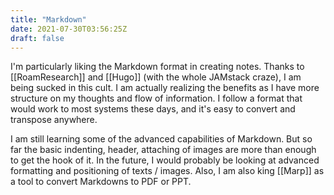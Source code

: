 ```yaml
---
title: "Markdown"
date: 2021-07-30T03:56:25Z
draft: false
---
```


I'm particularly liking the Markdown format in creating notes. Thanks to [[RoamResearch]] and [[Hugo]] (with the whole JAMstack craze), I am being sucked in this cult. I am actually realizing the benefits as I have more structure on my thoughts and flow of information. I follow a format that would work to most systems these days, and it's easy to convert and transpose anywhere. 

I am still learning some of the advanced capabilities of Markdown. But so far the basic indenting, header, attaching of images are more than enough to get the hook of it. In the future, I would probably be looking at advanced formatting and positioning of texts / images. Also, I am also king [[Marp]] as a tool to convert Markdowns to PDF or PPT.